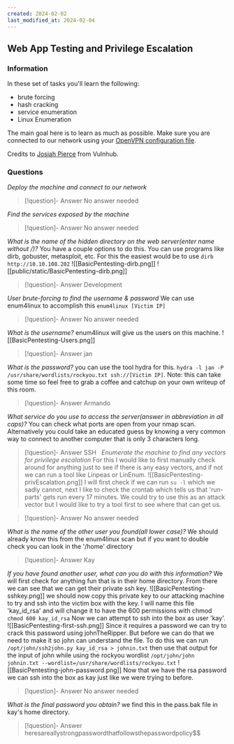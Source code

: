 ```yaml
---
created: 2024-02-02
last_modified_at: 2024-02-04
---
```

## Web App Testing and Privilege Escalation
### Information
In these set of tasks you'll learn the following:

- brute forcing 
- hash cracking 
- service enumeration
- Linux Enumeration

The main goal here is to learn as much as possible. Make sure you are connected to our network using your [OpenVPN configuration file](https://tryhackme.com/access).

Credits to [Josiah Pierce](https://www.vulnhub.com/author/josiah-pierce,569/) from Vulnhub.
### Questions
*Deploy the machine and connect to our network*

> [!question]- Answer
> No answer needed

*Find the services exposed by the machine*

> [!question]- Answer
> No answer needed

*What is the name of the hidden directory on the web server(enter name without /)?*
You have a couple options to do this. You can use programs like dirb, gobuster, metasploit, etc.
For this the easiest would be to use `dirb http://10.10.108.202`
![[BasicPentesting-dirb.png]]
![[public/static/BasicPentesting-dirb.png]]

> [!question]- Answer
> Development

*User brute-forcing to find the username & password*
We can use enum4linux to accomplish this `enum4linux [Victim IP]`
> [!question]- Answer
> No answer needed

*What is the username?*
enum4linux will give us the users on this machine. 
![[BasicPentesting-Users.png]]
> [!question]- Answer
>  jan

*What is the password?*
you can use the tool hydra for this. `hydra -l jan -P /usr/share/wordlists/rockyou.txt ssh://[Victim IP]`. Note: this can take some time so feel free to grab a coffee and catchup on your own writeup of this room. 
> [!question]- Answer
>  Armando

*What service do you use to access the server(answer in abbreviation in all caps)?*
You can check what ports are open from your nmap scan. Alternatively you could take an educated guess by knowing a very common way to connect to another computer that is only 3 characters long.

> [!question]- Answer
> SSH
 
*Enumerate the machine to find any vectors for privilege escalation*
For this I would like to first manually check around for anything just to see if there is any easy vectors, and if not we can run a tool like Linpeas or LinEnum.
![[BasicPentesting-privEscalation.png]]
I will first check if we can run `su -l` which we sadly cannot, next I like to check the crontab which tells us that 'run-parts' gets run every 17 minutes. We could try to use this as an attack vector but I would like to try a tool first to see where that can get us.


> [!question]- Answer
> No answer needed

*What is the name of the other user you found(all lower case)?*
We should already know this from the enum4linux scan but if you want to double check you can look in the '/home' directory
> [!question]- Answer
> Kay

*If you have found another user, what can you do with this information?*
We will first check for anything fun that is in their home directory. From there we can see that we can get their private ssh key. ![[BasicPentesting-sshkey.png]] 
we should now copy this private key to our attacking machine to try and ssh into the victim box with the key.  I will name this file 'kay_id_rsa' and will change it to have the 600 permissions with chmod `chmod 600 kay_id_rsa` Now we can attempt to ssh into the box as user 'kay'. ![[BasicPentesting-first-ssh.png]]  Since it requires a password we can try to crack this password using johnTheRipper. But before we can do that we need to make it so john can understand the file. To do this we can run `/opt/john/ssh2john.py kay_id_rsa > johnin.txt` then use that output for the input of john while using the rockyou wordlist `/opt/john/john johnin.txt --wordlist=/usr/share/wordlists/rockyou.txt` ![[BasicPentesting-john-password.png]]
Now that we have the rsa password we can ssh into the box as kay just like we were trying to before.
> [!question]- Answer
> No answer needed

*What is the final password you obtain?*
we find this in the pass.bak file in kay's home directory.
> [!question]- Answer
> heresareallystrongpasswordthatfollowsthepasswordpolicy$$